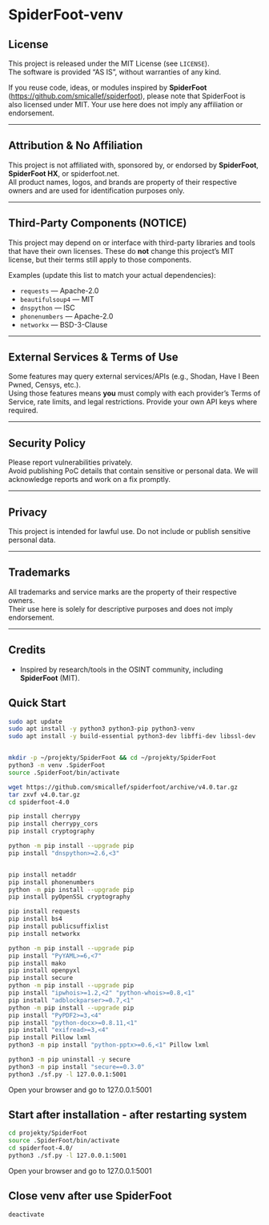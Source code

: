 # SpiderFoot-venv

## License

This project is released under the MIT License (see `LICENSE`).  
The software is provided “AS IS”, without warranties of any kind.

If you reuse code, ideas, or modules inspired by **SpiderFoot** (https://github.com/smicallef/spiderfoot), please note that SpiderFoot is also licensed under MIT. Your use here does not imply any affiliation or endorsement.

---

## Attribution & No Affiliation

This project is not affiliated with, sponsored by, or endorsed by **SpiderFoot**, **SpiderFoot HX**, or spiderfoot.net.  
All product names, logos, and brands are property of their respective owners and are used for identification purposes only.

---

## Third-Party Components (NOTICE)

This project may depend on or interface with third-party libraries and tools that have their own licenses. These do **not** change this project’s MIT license, but their terms still apply to those components.

Examples (update this list to match your actual dependencies):

- `requests` — Apache-2.0  
- `beautifulsoup4` — MIT  
- `dnspython` — ISC  
- `phonenumbers` — Apache-2.0  
- `networkx` — BSD-3-Clause

---

## External Services & Terms of Use

Some features may query external services/APIs (e.g., Shodan, Have I Been Pwned, Censys, etc.).  
Using those features means **you** must comply with each provider’s Terms of Service, rate limits, and legal restrictions. Provide your own API keys where required.

---

## Security Policy

Please report vulnerabilities privately.  
Avoid publishing PoC details that contain sensitive or personal data. We will acknowledge reports and work on a fix promptly.

---

## Privacy

This project is intended for lawful use. Do not include or publish sensitive personal data.  

---

## Trademarks

All trademarks and service marks are the property of their respective owners.  
Their use here is solely for descriptive purposes and does not imply endorsement.

---

## Credits

- Inspired by research/tools in the OSINT community, including **SpiderFoot** (MIT).  


## Quick Start
```bash 
sudo apt update
sudo apt install -y python3 python3-pip python3-venv
sudo apt install -y build-essential python3-dev libffi-dev libssl-dev


mkdir -p ~/projekty/SpiderFoot && cd ~/projekty/SpiderFoot
python3 -m venv .SpiderFoot   
source .SpiderFoot/bin/activate

wget https://github.com/smicallef/spiderfoot/archive/v4.0.tar.gz
tar zxvf v4.0.tar.gz
cd spiderfoot-4.0

pip install cherrypy
pip install cherrypy_cors
pip install cryptography 

python -m pip install --upgrade pip
pip install "dnspython>=2.6,<3"


pip install netaddr  
pip install phonenumbers  
python -m pip install --upgrade pip
pip install pyOpenSSL cryptography

pip install requests   
pip install bs4  
pip install publicsuffixlist 
pip install networkx   

python -m pip install --upgrade pip
pip install "PyYAML>=6,<7"
pip install mako   
pip install openpyxl   
pip install secure 
python -m pip install --upgrade pip
pip install "ipwhois>=1.2,<2" "python-whois>=0.8,<1"
pip install "adblockparser>=0.7,<1"
python -m pip install --upgrade pip
pip install "PyPDF2>=3,<4"
pip install "python-docx>=0.8.11,<1"
pip install "exifread>=3,<4"
pip install Pillow lxml
python3 -m pip install "python-pptx>=0.6,<1" Pillow lxml

python3 -m pip uninstall -y secure
python3 -m pip install "secure==0.3.0"
python3 ./sf.py -l 127.0.0.1:5001
```
Open your browser and go to 127.0.0.1:5001

##  Start after installation - after restarting system
```bash
cd projekty/SpiderFoot
source .SpiderFoot/bin/activate
cd spiderfoot-4.0/
python3 ./sf.py -l 127.0.0.1:5001
```
Open your browser and go to 127.0.0.1:5001

##  Close venv after use SpiderFoot
```bash
deactivate
```

